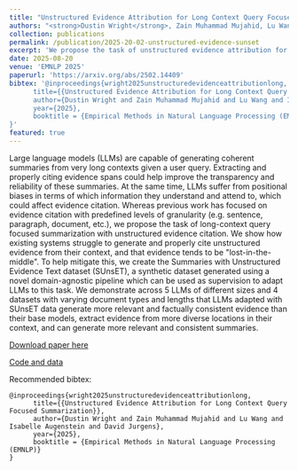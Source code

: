 ```yaml
---
title: "Unstructured Evidence Attribution for Long Context Query Focused Summarization"
authors: "<strong>Dustin Wright</strong>, Zain Muhammad Mujahid, Lu Wang, Isabelle Augenstein, David Jurgens"
collection: publications
permalink: /publication/2025-20-02-unstructured-evidence-sunset
excerpt: 'We propose the task of unstructured evidence attribution for long context query focused summarization and generate a synthetic dataset (SUnsET) to improve model performance on it.'
date: 2025-08-20
venue: 'EMNLP 2025'
paperurl: 'https://arxiv.org/abs/2502.14409'
bibtex: '@inproceedings{wright2025unstructuredevidenceattributionlong,
      title={{Unstructured Evidence Attribution for Long Context Query Focused Summarization}},
      author={Dustin Wright and Zain Muhammad Mujahid and Lu Wang and Isabelle Augenstein and David Jurgens},
      year={2025},
      booktitle = {Empirical Methods in Natural Language Processing (EMNLP)}
}'
featured: true
---
```

Large language models (LLMs) are capable of generating coherent summaries from very long contexts given a user query. Extracting and properly citing evidence spans could help improve the transparency and reliability of these summaries. At the same time, LLMs suffer from positional biases in terms of which information they understand and attend to, which could affect evidence citation. Whereas previous work has focused on evidence citation with predefined levels of granularity (e.g. sentence, paragraph, document, etc.), we propose the task of long-context query focused summarization with unstructured evidence citation. We show how existing systems struggle to generate and properly cite unstructured evidence from their context, and that evidence tends to be "lost-in-the-middle". To help mitigate this, we create the Summaries with Unstructured Evidence Text dataset (SUnsET), a synthetic dataset generated using a novel domain-agnostic pipeline which can be used as supervision to adapt LLMs to this task. We demonstrate across 5 LLMs of different sizes and 4 datasets with varying document types and lengths that LLMs adapted with SUnsET data generate more relevant and factually consistent evidence than their base models, extract evidence from more diverse locations in their context, and can generate more relevant and consistent summaries.

[Download paper here](https://arxiv.org/abs/2502.14409)

[Code and data](https://github.com/dwright37/unstructured-evidence-sunset)


Recommended bibtex: 

```
@inproceedings{wright2025unstructuredevidenceattributionlong,
      title={{Unstructured Evidence Attribution for Long Context Query Focused Summarization}},
      author={Dustin Wright and Zain Muhammad Mujahid and Lu Wang and Isabelle Augenstein and David Jurgens},
      year={2025},
      booktitle = {Empirical Methods in Natural Language Processing (EMNLP)}
}
```
